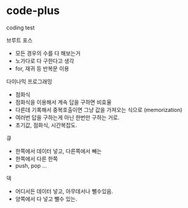 # code-plus

coding test

브루트 포스

- 모든 경우의 수를 다 해보는거
- 노가다로 다 구한다고 생각
- for, 재귀 등 반복문 이용

다이나믹 프로그래밍

- 점화식
- 점화식을 이용해서 계속 답을 구하면 비효율
- 다른데 기록해서 중복호출이면 그냥 값을 가져오는 식으로 (memorization)
- 여러번 답을 구하는게 아닌 한번만 구하는 거로.
- 초기값, 점화식, 시간복잡도.

큐

- 한쪽에서 데이터 넣고, 다른쪽에서 빼는
- 한쪽에서 다른 한쪽
- push, pop ...

덱

- 어디서든 데이터 넣고, 아무데서나 뺄수있음.
- 양쪽에서 다 넣고 뺄수 있는.
